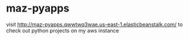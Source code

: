 # maz-pyapps
visit http://maz-pyapps.qwwtwq3wae.us-east-1.elasticbeanstalk.com/ to 
check out python projects on my aws instance
